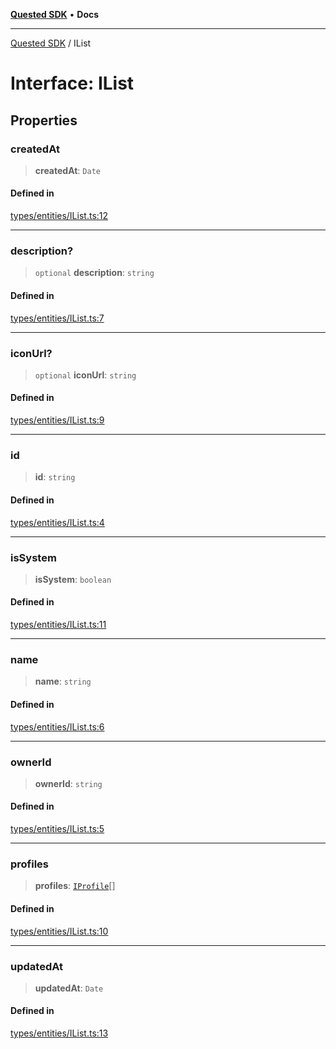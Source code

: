 [**Quested SDK**](../README.md) • **Docs**

***

[Quested SDK](../README.md) / IList

# Interface: IList

## Properties

### createdAt

> **createdAt**: `Date`

#### Defined in

[types/entities/IList.ts:12](https://github.com/Quested-io/QuestedSDK/blob/2e6c04e8f318a3592a251a7c2085060b87b2bc38/src/types/entities/IList.ts#L12)

***

### description?

> `optional` **description**: `string`

#### Defined in

[types/entities/IList.ts:7](https://github.com/Quested-io/QuestedSDK/blob/2e6c04e8f318a3592a251a7c2085060b87b2bc38/src/types/entities/IList.ts#L7)

***

### iconUrl?

> `optional` **iconUrl**: `string`

#### Defined in

[types/entities/IList.ts:9](https://github.com/Quested-io/QuestedSDK/blob/2e6c04e8f318a3592a251a7c2085060b87b2bc38/src/types/entities/IList.ts#L9)

***

### id

> **id**: `string`

#### Defined in

[types/entities/IList.ts:4](https://github.com/Quested-io/QuestedSDK/blob/2e6c04e8f318a3592a251a7c2085060b87b2bc38/src/types/entities/IList.ts#L4)

***

### isSystem

> **isSystem**: `boolean`

#### Defined in

[types/entities/IList.ts:11](https://github.com/Quested-io/QuestedSDK/blob/2e6c04e8f318a3592a251a7c2085060b87b2bc38/src/types/entities/IList.ts#L11)

***

### name

> **name**: `string`

#### Defined in

[types/entities/IList.ts:6](https://github.com/Quested-io/QuestedSDK/blob/2e6c04e8f318a3592a251a7c2085060b87b2bc38/src/types/entities/IList.ts#L6)

***

### ownerId

> **ownerId**: `string`

#### Defined in

[types/entities/IList.ts:5](https://github.com/Quested-io/QuestedSDK/blob/2e6c04e8f318a3592a251a7c2085060b87b2bc38/src/types/entities/IList.ts#L5)

***

### profiles

> **profiles**: [`IProfile`](IProfile.md)[]

#### Defined in

[types/entities/IList.ts:10](https://github.com/Quested-io/QuestedSDK/blob/2e6c04e8f318a3592a251a7c2085060b87b2bc38/src/types/entities/IList.ts#L10)

***

### updatedAt

> **updatedAt**: `Date`

#### Defined in

[types/entities/IList.ts:13](https://github.com/Quested-io/QuestedSDK/blob/2e6c04e8f318a3592a251a7c2085060b87b2bc38/src/types/entities/IList.ts#L13)
